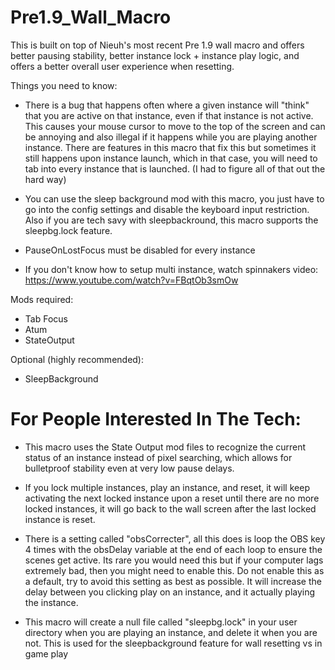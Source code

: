 # Pre1.9_Wall_Macro

This is built on top of Nieuh's most recent Pre 1.9 wall macro and offers better pausing stability, better instance lock + instance play logic, and offers a better overall user experience when resetting.

Things you need to know:

- There is a bug that happens often where a given instance will "think" that you are active on that instance, even if that instance is not active. This causes your mouse cursor to move to the top of the screen and can be annoying and also illegal if it happens while you are playing another instance. There are features in this macro that fix this but sometimes it still happens upon instance launch, which in that case, you will need to tab into every instance that is launched. (I had to figure all of that out the hard way)

- You can use the sleep background mod with this macro, you just have to go into the config settings and disable the keyboard input restriction. Also if you are tech savy with sleepbackround, this macro supports the sleepbg.lock feature.

- PauseOnLostFocus must be disabled for every instance

- If you don't know how to setup multi instance, watch spinnakers video: https://www.youtube.com/watch?v=FBqtOb3smOw

Mods required:

- Tab Focus
- Atum
- StateOutput

Optional (highly recommended):

- SleepBackground

# For People Interested In The Tech:

- This macro uses the State Output mod files to recognize the current status of an instance instead of pixel searching, which allows for bulletproof stability even at very low pause delays.

- If you lock multiple instances, play an instance, and reset, it will keep activating the next locked instance upon a reset until there are no more locked instances, it will go back to the wall screen after the last locked instance is reset.

- There is a setting called "obsCorrecter", all this does is loop the OBS key 4 times with the obsDelay variable at the end of each loop to ensure the scenes get active. Its rare you would need this but if your computer lags extremely bad, then you might need to enable this. Do not enable this as a default, try to avoid this setting as best as possible. It will increase the delay between you clicking play on an instance, and it actually playing the instance.

- This macro will create a null file called "sleepbg.lock" in your user directory when you are playing an instance, and delete it when you are not. This is used for the sleepbackground feature for wall resetting vs in game play
